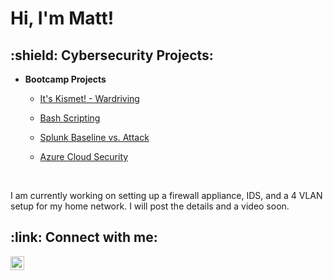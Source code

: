 <h1>Hi, I'm Matt!

<h2>:shield: Cybersecurity Projects:</h2>

- <b>Bootcamp Projects</b>
  - [It's Kismet! - Wardriving](https://github.com/mattdivisconte/ItsKismet)
  - [Bash Scripting](https://github.com/mattdivisconte/BashScripting)
  - [Splunk Baseline vs. Attack](https://github.com/mattdivisconte/SplunkBaselineVsAttack)
  - [Azure Cloud Security](https://github.com/mattdivisconte/CloudSecurity)

     </br>
I am currently working on setting up a firewall appliance, IDS, and a 4 VLAN setup for my home network.  I will post the details and a video soon.
<!--  - [Basic Active Directory](https://github.com/mattdivisconte/ADURL)
 
  
 -->   
<h2> :link: Connect with me:</h2>

[<img align="left" alt="MattDiVisconte | LinkedIn" width="22px" src="https://cdn.jsdelivr.net/npm/simple-icons@v3/icons/linkedin.svg" />][linkedin]

[linkedin]: https://www.linkedin.com/in/matt-divisconte-96b3a2a/
